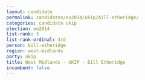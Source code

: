 ```yaml
---
layout: candidate
permalink: candidates/eu2014/ukip/bill-etheridge/
categories: candidate ukip
election: eu2014
list-rank: 3
list-rank-ordinal: 3rd
person: bill-etheridge
region: west-midlands
party: ukip
title: West Midlands - UKIP - Bill Etheridge
incumbent: false
---
```

